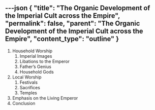 ---json
{
  "title": "The Organic Development of the Imperial Cult across the Empire",
  "permalink": false,
  "parent": "The Organic Development of the Imperial Cult across the Empire",
  "content_type": "outline"
}
---

1. Household Worship
      1. Imperial Images
      1. Libations to the Emperor
      1. Father’s Genius
      1. Household Gods
1. Local Worship
      1. Festivals
      1. Sacrifices
      1. Temples
1. Emphasis on the Living Emperor
1. Conclusion
